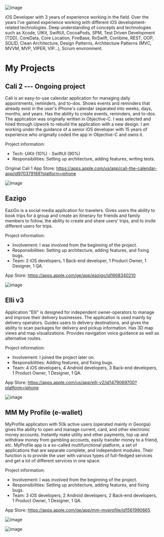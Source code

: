 ![image](https://github.com/shotikoKlibadze/Portfolio/assets/85555736/b0ce40dc-b33a-4860-b118-604fbee16695)

iOS Developer with 3 years of experience working in the field. Over the years I’ve gained experience working with different iOS development-related technologies. Deep understanding of concepts and technologies such as Xcode, UIKit, SwiftUI, CocoaPods, SPM, Test Driven Development (TDD), CoreData, Core Location, FireBase, RxSwift, Combine, REST, OOP, SOLID, Clean Architecture, Design Patterns, Architecture Patterns (MVC, MVVM, MVP, VIPER, VIP…), Scrum environment.

# My Projects

## Cali 2 --- Ongoing project
Cali is an easy-to-use calendar application for managing daily appointments, reminders, and to-dos. Shows events and reminders that already exist in the user's iPhone's calendar separated into weeks, days, months, and years. Has the ability to create events, reminders, and to-dos. The application was originally written in Objective-C. I was selected and hired through Upwork to rebuild the application with a new design. I am working under the guidance of a senior iOS developer with 15 years of experience who originally coded the app in Objective-C and owns it.

Project information:
- Tech: UiKit (10%) - SwiftUI (90%)
- Responsibilities: Setting up architecture, adding features, writing tests.

Original Cali 1
App Store: https://apps.apple.com/us/app/cali-the-calendar-app/id970379188?platform=iphone

![image](https://github.com/shotikoKlibadze/Portfolio/assets/85555736/12ddd21b-7591-4abe-ab92-13f2c8660133)


## Eazigo
EaziGo is a social media application for travelers. Gives users the ability to book trips for a group and create an itinerary for friends and family members to follow, the ability to create and share users' trips, and to invite different users for trips.

Project information:
- Involvement: I was involved from the beginning of the project.
- Responsibilities: Setting up architecture, adding features, and fixing bugs.
- Team: 2 iOS developers, 1 Back-end developer, 1 Product Owner, 1 Designer, 1 QA.
  
App Store: https://apps.apple.com/ge/app/eazigo/id1668340210

![image](https://github.com/shotikoKlibadze/Portfolio/assets/85555736/7f4748a9-2b46-4426-81fc-3403ce153bc2)


## Elli v3
Application "Elli" is designed for independent owner-operators to manage and improve their delivery businesses. The application is used mainly by delivery operators. Guides users to delivery destinations, and gives the ability to scan packages for delivery and pickup information. Has 3D map views and map visualizations. Provides navigation voice guidance as well as alternative routes.

Project information:
- Involvement: I joined the project later on.
- Responsibilities: Adding features, and fixing bugs.
- Team: 4 iOS developers, 4 Android developers, 3 Back-end developers, 1 Product Owner, 1 Designer, 1 QA.

App Store: https://apps.apple.com/us/app/elli-v2/id1479069700?platform=iphone

![image](https://github.com/shotikoKlibadze/Portfolio/assets/85555736/262346f5-0108-4751-9841-0b584730aed2)

 
## MM My Profile (e-wallet)
MyProfile application with 50k active users (operated mainly in Georgia) gives the ability to open and manage current, card, and other electronic money accounts. Instantly make utility and other payments, top up and withdraw money from gambling accounts, easily transfer money to a friend, etc. MyProfile app is a so-called multifunctional platform, a set of applications that are separate complete, and independent modules. Their function is to provide the user with various types of full-fledged services and get a lot of different services in one space.

Project information:
- Involvement: I was involved from the beginning of the project.
- Responsibilities: Setting up architecture, adding features, and fixing bugs.
- Team: 3 iOS developers, 2 Android developers, 2 Back-end developers, 1 Product Owner, 1 Designer, 1 QA.

App Store: https://apps.apple.com/ge/app/mm-myprofile/id1561990665

![image](https://github.com/shotikoKlibadze/Portfolio/assets/85555736/60896598-22cf-4e41-92ec-265302756f1f)


![image](https://github.com/shotikoKlibadze/Portfolio/assets/85555736/0c34e606-8ee5-4a1c-a181-80c385ede86b)



